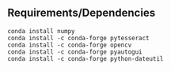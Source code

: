 ## Requirements/Dependencies
```
conda install numpy
conda install -c conda-forge pytesseract
conda install -c conda-forge opencv
conda install -c conda-forge pyautogui
conda install -c conda-forge python-dateutil
```
